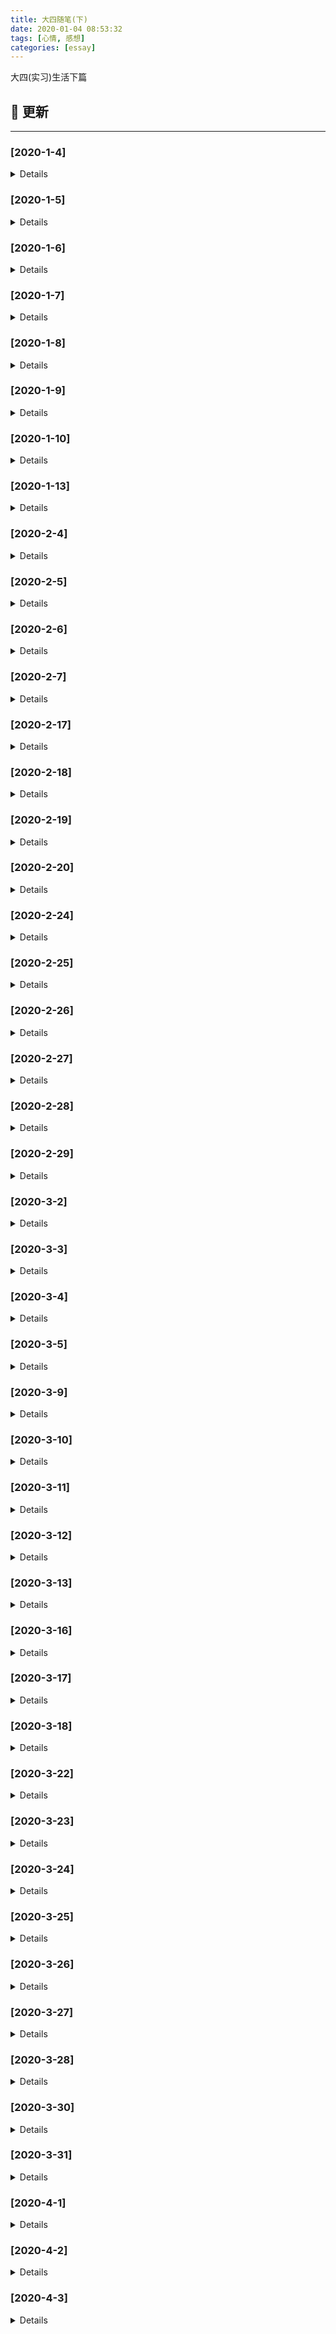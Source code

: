 ```yaml
---
title: 大四随笔(下)
date: 2020-01-04 08:53:32
tags: [心情, 感想]
categories: [essay]
---
```


大四(实习)生活下篇

<!-- more -->

## 🚀 更新

---

### [2020-1-4]

<details>

- Initial release

</details>

### [2020-1-5]

<details>

#### Added

- 日常更新日志

#### Changed

- 更新文章格式

</details>

### [2020-1-6]

<details>

#### Added

- 更新实习日志

</details>

### [2020-1-7]

<details>

#### Added

- 更新日志

</details>

### [2020-1-8]

<details>

- 日常更新

</details>

### [2020-1-9]

<details>

- 日常更新

</details>

### [2020-1-10]

<details>

- 更新实习日志

</details>

### [2020-1-13]

<details>

- 日常更新

</details>

### [2020-2-4]

<details>

- 日常更新日志
- 构建样式布局体系调研报告

</details>

### [2020-2-5]

<details>

- 更新日志
- 完善样式布局体系调研报告(`汇总`)
- 完善样式布局体系调研报告(`我的世界`)

</details>

### [2020-2-6]

<details>

- 完成样式布局体系调研报告(`春节活动`)

</details>

### [2020-2-7]

<details>

- 完成样式布局体系调研报告(`总结篇`)

</details>

### [2020-2-17]

<details>

- 模拟手 Q 移动端, 初步构建
- 阅读平台活动项目源码

</details>

### [2020-2-18]

<details>

- 优化日志格式
- 更新日志

</details>

### [2020-2-19]

<details>

- 整理独立 & 海外项目, 输出项目文档 & 技术文档
- 今日完成搭建 `奇想江湖` 独立游戏基本骨架

</details>

### [2020-2-20]

<details>

- 组内 SDK code review
- 完成古今江湖项目文档
- 更新博客文章: `git常用命令集锦`

</details>

### [2020-2-24]

<details>

- 完成年会评优的项目文档
- 更新 `ts-web-diary` 项目的 README, 添加相关依赖项说明

</details>

### [2020-2-25]

<details>

- 文章格式调整
- 继续完成 YAPI 文档重构工作

</details>

### [2020-2-26]

<details>

- [x] 重构 YAPI 文档, 完成元数据相关
  - [x] 事件管理部分
  - [x] 事件属性管理部分
  - [x] 用户属性管理部分
- [ ] 计划完成用户分析相关
  - [ ] 完成属性分析部分
  - [ ] 完成用户分群部分

</details>

### [2020-2-27]

<details>

- [x] 重构 YAPI 文档, 构建用户分析相关
- [x] 组内 Code Review

</details>

### [2020-2-28]

<details>

#### Added

- 补充 `2-27` 号的日志
- 更新今日日志

</details>

### [2020-2-29]

<details>

#### Added

- [x] 更新个人 fe-necessary-book 项目
- [x] 重构 YAPI 文档
  - [x] 完成行为分析-SQL 查询部分
  - [x] 完成数据看板部分

</details>

### [2020-3-2]

<details>

#### Added

- [x] 再次重构数据平台 YAPI 接口文档, 将所有的公共接口按照 "同接口不同参数&返回值" 的原则拆分
- [x] 为所有接口添加备注信息

</details>

### [2020-3-3]

<details>

#### Added

- [x] 再次检查数据平台 YAPI 文档是否具有纰漏
- [x] 结对编程了解公司的项目配置、环境等信息

</details>

### [2020-3-4]

<details>

- [ ] 我的使命关注任务活动跟进
- [x] 更新博客, 新增文章: 移动端知识集锦系列之——0.01rem 边框无法显示的问题
- [x] 同步昨日任务

</details>

### [2020-3-5]

<details>

- [x] 我的使命引流活动优化
- [x] 完成年会评优项目文档撰写
- [x] 更新 `ts-utility-plugins`

</details>

### [2020-3-9]

<details>

#### Added

- 独立游戏零下记忆预约活动

</details>

### [2020-3-10]

<details>

#### Added

- 继续完成零下记忆预约活动
- 初步对接

</details>

### [2020-3-11]

<details>

#### Added

- 沟通处理零下记忆的联调问题
- 交付测试, 但是有一些 `video` 的问题, 后续再做总结

</details>

### [2020-3-12]

<details>

#### Added

- 零下记忆测试 + 验收工作
- 更新博客, 新增相关文章

</details>

### [2020-3-13]

<details>

#### Added

- 完成零下记忆预约的验收工作
- 新增文章: [移动端知识点集锦系列之——常用尺寸记录](https://blog.yyge.top/blog/2020/03/13/%E7%A7%BB%E5%8A%A8%E7%AB%AF%E7%9F%A5%E8%AF%86%E7%82%B9%E9%9B%86%E9%94%A6%E7%B3%BB%E5%88%97%E4%B9%8B%E2%80%94%E2%80%94%E5%B8%B8%E7%94%A8%E5%B0%BA%E5%AF%B8%E8%AE%B0%E5%BD%95/)

</details>

### [2020-3-16]

<details>

#### Added

- 搭建零下记忆抽奖活动的基本骨架

</details>

### [2020-3-17]

<details>

#### Added

- 完成零下记忆页面布局和部分逻辑, 包括诸多兼容问题(`iOS 多输入框`)
- 预计明日进行前后端联调工作

</details>

### [2020-3-18]

<details>

#### Added

- 与后端商讨具体字段, 并完善接口文档

</details>

### [2020-3-22]

<details>

#### Added

- 继续完善零下记忆抽奖活动
- 今日主要对抽奖的动画加以优化, 重构抽奖转盘的实现; 并重构获奖列表的动画, 使用 `setTimeout` 代替 `setInterval` 解决卡顿问题

</details>

### [2020-3-23]

<details>

#### Added

- 对接零下记忆活动
- 今日主要是对微信、QQ 分享加以完善; 并完善业务方提出的几个新需求, 其中遇到几个问题
  - 微信分享的安全域名, 需要在微信公众平台配置
  - QQ 分享不能使用动态数据, 只能写静态文案
  - 直接使用 `location.href` 做链接跳转, 微信浏览器底部会产生白条; 其中一种解决方案是: 使用 `location.replace` 代替

</details>

### [2020-3-24]

<details>

#### Added

- 对接零下记忆活动验收
  - 重构了预约页, 根据后台配置的预约 or 下载, 展示不同的图片和样式, 以后也采取这种方式
- 更新个人博客
  - 新增文章: [移动端知识点集锦系列之——H5 页面的 QQ 分享](https://blog.yyge.top/blog/2020/03/24/%E7%A7%BB%E5%8A%A8%E7%AB%AF%E7%9F%A5%E8%AF%86%E7%82%B9%E9%9B%86%E9%94%A6%E7%B3%BB%E5%88%97%E4%B9%8B%E2%80%94%E2%80%94H5%E9%A1%B5%E9%9D%A2%E7%9A%84QQ%E5%88%86%E4%BA%AB/)
  - 新增文章: [移动端知识点集锦系列之——微信 webview 底部白条的应对方案](https://blog.yyge.top/blog/2020/03/24/%E7%A7%BB%E5%8A%A8%E7%AB%AF%E7%9F%A5%E8%AF%86%E7%82%B9%E9%9B%86%E9%94%A6%E7%B3%BB%E5%88%97%E4%B9%8B%E2%80%94%E2%80%94%E5%BE%AE%E4%BF%A1webview%E5%BA%95%E9%83%A8%E7%99%BD%E6%9D%A1%E7%9A%84%E5%BA%94%E5%AF%B9%E6%96%B9%E6%A1%88/)
  - 新增文章: [移动端知识点集锦系列之——iOS 输入框失焦后页面底部留白的问题](https://blog.yyge.top/blog/2020/03/24/%E7%A7%BB%E5%8A%A8%E7%AB%AF%E7%9F%A5%E8%AF%86%E7%82%B9%E9%9B%86%E9%94%A6%E7%B3%BB%E5%88%97%E4%B9%8B%E2%80%94%E2%80%94iOS%E8%BE%93%E5%85%A5%E6%A1%86%E5%A4%B1%E7%84%A6%E5%90%8E%E9%A1%B5%E9%9D%A2%E5%BA%95%E9%83%A8%E7%95%99%E7%99%BD%E7%9A%84%E9%97%AE%E9%A2%98/)

</details>

### [2020-3-25]

<details>

#### Added

- 零下记忆活动验收
  - 今日主要针对需求更改, 对项目加以完善. 由于预约和抽奖位于一个项目, 百度统计无法区分. 故采取进入页面直接打点的形式
- 数据平台 YAPI 接口测试
  - 完成公共接口部分
  - 完成个人设置部分
  - 完成项目信息部分
  - 完成成员管理部分
- react 源码阅读
  - 着重复习 fiber 树的结构, 即单链表树状结构, 并对 github 笔记加以更新

</details>

### [2020-3-26]

<details>

#### Added

- 零下记忆活动验收
  - 今日也主要是零下记忆的一些逻辑上的需求更改, 业务方要求手机验证码输入框不能禁用, 这会导致用户输入错误的时候, 不能更改输入值; 故改进了实现方案, 只限制输入的最大字数, 但是不做锁定处理
- react 源码阅读
  - 今日完成构建 createElement, 并简单回顾了 ReactDOM.render 的流程

</details>

### [2020-3-27]

<details>

#### Added

- TA 系统 DatePicker 组件编写
  - 今天主要的工作是构建 DatePicker 组件, 由于需要与原 TA 相似, 故大部分时间都用来重构 vuejs-datepicker 组件, 包括添加了新的时间选择器以及大部分样式重构

</details>

### [2020-3-28]

<details>

#### Added

- TA 数据平台 YAPI 接口测试, 但是由于后端暂时有一些问题未处理, 故暂时无法推进
- 继续完善 TA 数据平台的 DatePicker 组件, 完成组件的基本样式重构, 正在构建大体的逻辑

</details>

### [2020-3-30]

<details>

#### Added

- 继续完成数据平台的 DatePicker 组件, 今日主要构建其日期对比功能, 已完成基本逻辑, 预计明日会修改 vuejs-datepicker 源码, 添加对比状态的样式和逻辑
- 后端(`20:45`)解决周六提出的两个问题:
  - 解决创建公司、项目后, 重新登录才能看到的问题
  - 解决删除公司、项目的无效问题
- 故继续进行 `项目信息` 和 `公司信息` 的测试工作

</details>

### [2020-3-31]

<details>

#### Added

- 今日初步完成日期选择组件的对比功能, 但是仍存在几个问题(1. 对比状态下日期匹配但是无法高亮(`已解决`); 2. 对比状态下的标题设置有缺陷; 3. 对比状态下暂时未同步更新禁用日期), 故明日继续进行处理
- 后端(`13:38`)解决周一提出的两个问题:
  - 删除公司还是失败的问题
  - 描述为空的问题
- 故继续进行 `项目信息` 和 `公司信息` 的测试工作

</details>

### [2020-4-1]

<details>

#### Added

- 数据平台 YAPI 接口文档测试
  - 今日`10:36`后端修复描述为空时, 不返回字段的问题, 故今日继续测试`公司信息`相关接口
- 数据平台 DatePicker 组件构建
  - 今日基本完成`日期对比`相关逻辑, 但是目前仍有不完善的点(1. 无缝的 DatePicker、2. 提取可配置参数)

</details>

### [2020-4-2]

<details>

#### Added

- 数据平台 DatePicker 组件构建
  - 今日(`11:43`)修复昨日存留的问题(1. 对比状态下结束时间 `DatePicker` 的当前日期被禁用的问题)
  - 今日(`16:04`)修复昨日提出的可完善的点(1. 无缝的 DatePicker)
  - 还有一些待优化的点, 比如(1. 提取可配置参数; 2. 时间选择器有 BUG)

</details>

### [2020-4-3]

<details>

#### Added

- 数据平台 DatePicker 组件构建
  - 今日(`11:53`)修复昨日存留的问题(1. 时间选择器的 BUG)
  - 今日(`15:43`)新增新功能(1. 提取可配置参数和 hook)

### [2020-4-8]

<details>

#### Added

- 数据平台 YAPI 接口测试, 明日预计对不同权限的角色的行为加以测试

</details>

## 🚩2020-1-4

---

<details>

💦 今日实习任务概览 💦:

- 头铁主公玩家站

### 头铁主公

#### 1. 今日踩坑

> \[css]: 父级设置 `display: -webkit-box` 导致子元素高度塌陷的问题

**解决方式**: 子元素设置绝对定位, 形成 BFC, 脱离文档流即可

> \[微信浏览器]: vue-router 导致微信浏览器出现白条后, 遮挡页面(`单屏页面`)内容

**需求背景**: 之前遇到了很多次这样的情况, 真的想吐槽一下微信的设计. 我的需求是一个单屏玩家站页面, 里面的页面使用 vue-router 加以路由分发, 并且内容的高度是自适应的.

**问题描述**: 当我点击 router-link 跳转时, 微信浏览器底部的导航条遮挡住了页面的内容部分, 严重影响用户体验.

**解决办法**: 经过一番摸索, 通过监听路由变化, 动态更新整个应用的高度, 因为内容的高度是通过 `display: -webkit-box` 来自适应的.

```js
export default {
  watch: {
    $route() {
      this.$el.style.cssText += `
        height: ${window.innerHeight}px;
      `;
    }
  }
};
```

#### 2. 今日知识点

> \[vue-router]: 通过 GET 形式传参

```js
export default {
  mounted() {
    const groupId = 100;
    const postId = 100.1;

    this.$router.push({
      path: `/detail${groupId}`,
      query: {
        postId: postId
      }
    });
  }
};
```

> \[less]: less 循环

```html
<div class="loading-list">
  <li class="loading-item"></li>
  <li class="loading-item"></li>
  <li class="loading-item"></li>
  <li class="loading-item"></li>
  <li class="loading-item"></li>
</div>
```

```less
@LOADING_ITEM_TOTAL: 5;

.loading-item-loop(@i) when (@i < @LOADING_ITEM_TOTAL) {
  width: 100px;
  height: 100px;

  &:nth-of-type(@{i}) {
    transform: rotate(@i * 30deg);
  }

  .loading-item-loop(@i + 1);
}

# 调用 .loading-item {
  .loading-item-loop(1);
}
```

#### 3. 今日 CHANGELOG

http://git.3k.com/web/PM/hw-20200102-ttzg-wjz/blob/develop/CHANGELOG.md

</details>

## 🚩2020-1-5

---

<details>

👓 今日任务计划 👓:

- 头铁主公玩家站
- 更新博客

### 头铁主公

#### 1. 今日踩坑

略

#### 2. 今日知识点

略

#### 3. 今日 CHANGELOG

http://git.3k.com/web/PM/hw-20200102-ttzg-wjz/blob/develop/CHANGELOG.md

### 博客更新

</details>

## 🚩2020-1-6

---

<details>

💦 今日任务概览 💦:

- 头铁主公玩家站

### 头铁主公

#### 1. 今日安排

- 前后端联调

#### 2. 今日踩坑

> \[vue]: 首次路由切换时, 无法监听到微信浏览器的视窗大小变化

**问题背景**: 项目中有一个需求, 页面的区域需要跟进不同屏幕高度进行自适应, 所以就需要在:

- 路由改变时
- 窗口大小改变时

动态获取 `window.innerHeight` 视窗高度, 来更新页面 DOM 元素的高度. 但是在微信浏览器内部会产生白色滚动条的问题, 当第一次切换路由的时候, 无法获取到准确的视窗大小.

**尝试解决**: 采用延时器解决, 但是需要调整全局 loading 的等待时间

#### 3. 今日知识点

> \[git]: git 将指定文件提交到暂存区

**问题背景**: 用惯了 `git add .` 命令, 今天刚好遇到了这样一个问题: 我同时更改了多个功能, 同时也修改了多个文件, 我想将每个功能点保存为不同的 commit 记录, 进而需要将不同的文件加入暂存区.

**问题解决**: 依旧采用 `git add` 命令, 但是不同的是, 可以自定义需要提交的文件名称:

```bash
# 提交单个指定文件
git add "src/pages/App.vue"

# 提交多个指定文件
git add "src/pages/1.vue" "2.vue" "3.vue"
```

#### 4. 今日 CHANGELOG

http://git.3k.com/web/PM/hw-20200102-ttzg-wjz/blob/develop/CHANGELOG.md

</details>

## 🚩2020-1-7

---

<details>

今日任务:

- 头铁主公玩家站
- 古今江湖联合活动
- 第八神谕

### 头铁主公玩家站

#### 1. 今日踩坑

需求更新, 略

#### 2. 今日知识点

- \[css]: 文本强制不换行

解决办法: 使用 `white-space:nowrap` 属性, 但是要注意其与 `work-break` 的区别, 后者是在前者设为换行的条件下, 使用何种策略来断行.

#### 3. 今日 CHANGELOG

http://git.3k.com/rdc/web/PM/hw-20200102-ttzg-wjz/blob/develop/CHANGELOG.md

### 古今江湖联合活动

#### 1. 今日踩坑

需求更新

#### 2. 今日知识点

需求更新

#### 3. 今日 CHANGELOG

http://git.3k.com/rdc/web/PM/dl-20191223-gjjh-lhhd/blob/develop/CHANGELOG.md

### 第八神谕

#### 1. 今日 CHANGELOG

http://git.3k.com/rdc/web/PM/dl-20191213-d8sy/blob/branch/rebuild-2020-1-7/CHANGELOG.md

#### 2. 明日计划

- 适应需求, 重构页面组件

</details>

## 🚩2020-1-8

---

<details>

今日任务:

- 第八神谕重构
- 古今江湖需求更新
- 头铁主公需求更新

### 第八神谕

#### 1. 今日完成

- 提取新版 PSD 的相关图片

#### 2. 今日 CHANGELOG

http://git.3k.com/rdc/web/PM/dl-20191213-d8sy/blob/wap/CHANGELOG.md#2020-1-8

### 古今江湖

#### 1. 今日 CHANGELOG

http://git.3k.com/rdc/web/PM/dl-20191223-gjjh-lhhd/blob/develop/CHANGELOG.md#2020-1-8

### 头铁主公

#### 1. 今日知识点

> \[css]: 去除<hr/>标签的默认阴影

今日看到 `<hr/>` 标签在浏览器中有默认的白色阴影效果, 与页面的整体配色看起来很不协调, 故想将其去掉, 很简单:

```css
hr {
  border-bottom: none;
}
```

#### 2. 今日踩坑

> \[css]: 容器内 a 链接点击无法跳转

**问题背景**: 后端返回了一段富文本, 需要展示到页面上, 但是预览时发现内部的链接并无法点击.

**解决办法**: 原因是 `pointer-events: none` 禁用掉了穿透事件, 导致无法点击, 将其设为 `auto` 即可.

#### 3. 今日 CHANGELOG

http://git.3k.com/rdc/web/PM/hw-20200102-ttzg-wjz/blob/develop/CHANGELOG.md#2020-1-8

</details>

## 🚩2020-1-9

---

<details>

今日任务概览:

- 第八神谕重构
- 头铁主公验收
- 古今江湖 BUG 修改

### 古今江湖

#### 1. 今日踩坑

> \[swiper]: swiper 的数据动态获取时, 无法初始化的问题

**解决方式**: 在 vue 父组件中, 可以通过 `this.$refs.childRef.method()` 调用子组件的方法, 所以需要在父组件执行完异步操作后, 再执行子组件的异步数据获取操作.

问题描述:

> \[css]: user-select 的兼容性写法

```css
div {
  user-select: all;
  -webkit-user-select: all;
  -moz-user-select: all;
  -ms-user-select: text;
}
```

#### 2. 今日 CHANGELOG

http://git.3k.com/rdc/web/PM/dl-20191223-gjjh-lhhd/blob/develop/CHANGELOG.md#2020-1-9

### 头铁主公

#### 1. 今日知识点

> \[css]: 文字渐变效果实现

其实是有多种方式的, 比如 `svg`, 但是略显麻烦:

```html
<span>测试文本</span>
```

```css
span {
  color: #fbffe2;
  word-break: keep-all;
  background-image: linear-gradient(
    to top,
    #f0bd79 2%,
    #f8d9a3 29%,
    #fff4cd 57%,
    #fffffa 100%
  );
  color: transparent;
  -webkit-background-clip: text;
}
```

#### 2. 今日 CHANGELOG

http://git.3k.com/rdc/web/PM/hw-20200102-ttzg-wjz/blob/develop/CHANGELOG.md#2020-1-9

### 第八神谕

#### 1. 今日 CHANGELOG

http://git.3k.com/rdc/web/PM/dl-20191213-d8sy/blob/wap/CHANGELOG.md#2020-1-9

</details>

## 🚩2020-1-10

---

<details>

今日总结:

前两天的项目出现线上 BUG, 一方面是由于自己对应技术栈的不熟悉, 代码方面有问题; 另一方面是由于自己的沟通不到位, 包括与其他部门:

- 美工
- 产品
- 测试

之间的交流, 之前只是单纯的一股脑完成指派的任务, 然后交给测试, 并没有想到去和项目经理沟通... 而这所有的原因归结于自己对于开发时的整套流程, 所以今天花多点时间总结反思一下.

https://oos.blog.yyge.top/2020/1/4/%E5%A4%A7%E5%9B%9B%E9%9A%8F%E7%AC%94(%E4%B8%8B)/images/1_10/1_%E5%B7%A5%E4%BD%9C%E6%B5%81%E7%A8%8B%E6%80%BB%E7%BB%93%E5%8F%8D%E6%80%9D.png

</details>

## 🚩2020-1-13

---

<details>

### 今日完成

### 今日知识点

#### text-overflow 妙用

`text-overflow` 用来控制一段文本的溢出时的展示状态, 比如溢出显示省略号, 兼容性良好. 但是需要注意, 如果当前元素没有设置 `overflow: hidden`, 效果无法显示.

```html
<input />
```

```css
input {
  overflow: hidden;
  text-overflow: ellipsis;
  white-space: nowrap;
}
```

### 今日 CHANGELOG

</details>

## 🚩2020-2-17

---

<details>

### 项目情况

#### vue-demo-qq

##### 项目简介

模拟手机 QQ 的相关布局, 加深强化对于样式布局体系的理解, 查漏补缺.

##### 项目进度

| 进度标题 | 进度概述                                                                                                                    | 预备方案                                                                        | 落地方案                                              | 完成度 |
| -------- | --------------------------------------------------------------------------------------------------------------------------- | ------------------------------------------------------------------------------- | ----------------------------------------------------- | ------ |
| 整体布局 | 对于手 Q 的整体结构进行划分, 包括: `左右固定, 中间自适应`、`上下堆叠` 式布局, 并采用语义化的标签和规范的 CSS 属性来书写代码 | 计划采用 `display: flex` 式布局, 但是其在安卓 `UC` 浏览器的兼容性较差, 故不采用 | 最终采用兼容性较好并且功能较符合要求的 `display: box` | 100%   |
| tab 切换 | 点击首页的底部一级导航, 首页中部的试图需要对应展示不同的区块(`消息`、`好友`、`动态`)                                        | 点击每个 `tab` 项, 记录其唯一的标识 `key`, 视图根据 `key` 来动态更新            | 实施预备方案                                          | 100%   |

#### hd-20190711-cjjs-dl(`阅读`)

##### 项目简介

初步阅读超级巨兽调研活动的项目代码, 熟悉代码.

### 工作总结

- 今日主要对于上周所总结的样式布局体系做个练手, 对于项目布局来说, 要**由浅入深**, 先分析整体布局, 优先采用 `box` 布局
- 上下堆叠式布局, 可以采用一行内一块级的形式, 自动排版

</details>

## 🚩2020-2-18

---

<details>

### 项目情况

---

#### 1. hd-20190917-gq(`阅读`)

##### 1.1 项目简介

2019 国庆活动项目, 阅读源码并初步了解简单的业务逻辑和样式布局体系.

##### 1.2 项目进度

| 进度标题      | 进度概述                                                                                                                | 预备方案 | 落地方案                                                                                           | 完成度 |
| ------------- | ----------------------------------------------------------------------------------------------------------------------- | -------- | -------------------------------------------------------------------------------------------------- | ------ |
| 整体 DOM 结构 | 阅读分析该项目整体的 **DOM** 结构, 由浅入深, 发现其与抖音、快手等短视频应用的布局类似, 都是全屏布局, 手指触摸可切换页码 | 略       | 项目中采用的方式是使用**轮播图**来承载不同的页面, 使得整体的可配置性大大提高, 我想这是最简便的方法 | 100%   |
| 业务逻辑      | 阅读体会项目中存在的大量业务功能, 比如`点赞`、`打点`、`微信分享`功能                                                    | 略       | 详见**事务重点**部分                                                                               | 40%    |

##### 1.3 项目地址

http://git.3k.com/rdc/web/PM/hd-20190917-gq

### 事务重点

---

| 业务标题                  | 业务重点(`问题`)                                                                                                                                             | 解决方案                                                                                                                                                                                                                           | 完成度 |
| ------------------------- | ------------------------------------------------------------------------------------------------------------------------------------------------------------ | ---------------------------------------------------------------------------------------------------------------------------------------------------------------------------------------------------------------------------------- | ------ |
| 全屏切换                  | 由于项目类似于短视频应用, 故需要在移动端全屏展示, 用户通过触摸交互来切换上(`下`)一页                                                                         | 最简便的方式, 即采用**轮播**的形式来切换                                                                                                                                                                                           | 100%   |
| 视频自动播放              | 当首次进入活动页面, 或者手指触摸进入其某个短视频页时, 该页内部的视频需要自动播放. 经测试, 在 `iOS` 微信浏览器上, 正常工作; 但是在 `Android` 微信浏览器却不行 | 动态判断 `Android` 和 `iOS` 机器, `iOS` 设备则使用基本的 `video` 标签和属性; `Android` 设备则使用兼容性较好的 `jsmpeg` 库来解决, 当然该库的原理是: 利用 `canvas` 的 `drawImage()` 方法, 通过定时器, 获取视频的每一帧, 绘制到画布上 | 100%   |
| 自定义事件(`CustomEvent`) | 项目中存在一个全局 `loading` 提示组件, 需要在该 `loading` 消失之后执行一段逻辑代码, 传统的异步方案(`回调`、`promise`)较为繁琐.                               | 可以采用兼容性较好, 相对于快捷简便的 `自定义事件` 的形式, 主要是利用了 `CustomEvent` 这个 原生 API                                                                                                                                 | 100%   |

### 工作总结

---

- 今日主要的任务是阅读之前的平台活动项目代码, 完善布局体系的短板, 了解业务逻辑
- 其中有个把问题, 在之前的项目中时常遇到, 比如 `视频自动播放` 功能, 由于安卓和苹果的不同策略, 导致效果不尽相同
- 还有更多的业务相关的逻辑, 比如 `点赞`、`微信分享`, 需要逐渐理解

</details>
